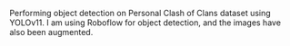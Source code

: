 Performing object detection on Personal Clash of Clans dataset using YOLOv11. I am using Roboflow for object detection, and the images have also been augmented.
